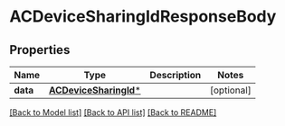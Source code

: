 # ACDeviceSharingIdResponseBody

## Properties
Name | Type | Description | Notes
------------ | ------------- | ------------- | -------------
**data** | [**ACDeviceSharingId***](ACDeviceSharingId.md) |  | [optional] 

[[Back to Model list]](../README.md#documentation-for-models) [[Back to API list]](../README.md#documentation-for-api-endpoints) [[Back to README]](../README.md)


